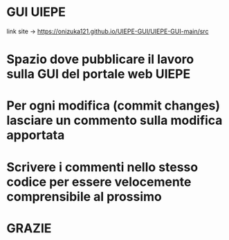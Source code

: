   #                                  GUI UIEPE                       #

link site -> https://onizuka121.github.io/UIEPE-GUI/UIEPE-GUI-main/src

# Spazio dove pubblicare il lavoro sulla GUI del portale web UIEPE
# Per ogni modifica (commit changes) lasciare un commento sulla modifica apportata
# Scrivere i commenti nello stesso codice per essere velocemente comprensibile al prossimo

# GRAZIE #
